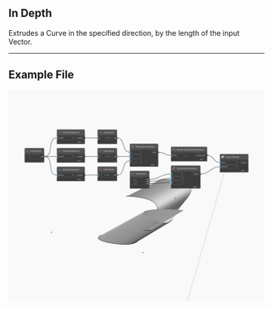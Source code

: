 ## In Depth
Extrudes a Curve in the specified direction, by the length of the input Vector.
___
## Example File

![Extrude (direction)](./Autodesk.DesignScript.Geometry.Curve.Extrude(direction)_img.jpg)

